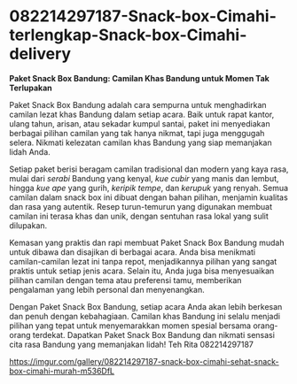 # 082214297187-Snack-box-Cimahi-terlengkap-Snack-box-Cimahi-delivery
**Paket Snack Box Bandung: Camilan Khas Bandung untuk Momen Tak Terlupakan**

Paket Snack Box Bandung adalah cara sempurna untuk menghadirkan camilan lezat khas Bandung dalam setiap acara. Baik untuk rapat kantor, ulang tahun, arisan, atau sekadar kumpul santai, paket ini menyediakan berbagai pilihan camilan yang tak hanya nikmat, tapi juga menggugah selera. Nikmati kelezatan camilan khas Bandung yang siap memanjakan lidah Anda.

Setiap paket berisi beragam camilan tradisional dan modern yang kaya rasa, mulai dari *serabi* Bandung yang kenyal, *kue cubir* yang manis dan lembut, hingga *kue ape* yang gurih, *keripik tempe*, dan *kerupuk* yang renyah. Semua camilan dalam snack box ini dibuat dengan bahan pilihan, menjamin kualitas dan rasa yang autentik. Resep turun-temurun yang digunakan membuat camilan ini terasa khas dan unik, dengan sentuhan rasa lokal yang sulit dilupakan.

Kemasan yang praktis dan rapi membuat Paket Snack Box Bandung mudah untuk dibawa dan disajikan di berbagai acara. Anda bisa menikmati camilan-camilan lezat ini tanpa repot, menjadikannya pilihan yang sangat praktis untuk setiap jenis acara. Selain itu, Anda juga bisa menyesuaikan pilihan camilan dengan tema atau preferensi tamu, memberikan pengalaman yang lebih personal dan menyenangkan.

Dengan Paket Snack Box Bandung, setiap acara Anda akan lebih berkesan dan penuh dengan kebahagiaan. Camilan khas Bandung ini selalu menjadi pilihan yang tepat untuk menyemarakkan momen spesial bersama orang-orang terdekat. Dapatkan Paket Snack Box Bandung dan nikmati sensasi cita rasa Bandung yang memanjakan lidah!
Teh Rita
082214297187

 https://imgur.com/gallery/082214297187-snack-box-cimahi-sehat-snack-box-cimahi-murah-m536DfL
